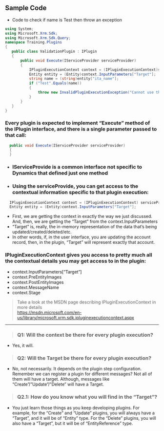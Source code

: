 ## Sample Code 
 * Code to check if name is Test then throw an exception
 ```cs
 using System;
using Microsoft.Xrm.Sdk;
using Microsoft.Xrm.Sdk.Query;
namespace Training.Plugins
{
    public class ValidationPlugin : IPlugin
    {
        public void Execute(IServiceProvider serviceProvider)
        {
            IPluginExecutionContext context = (IPluginExecutionContext)serviceProvider.GetService(typeof(IPluginExecutionContext));
            Entity entity = (Entity)context.InputParameters["Target"];
            string name = (string)entity["ita_name"];
            if ("Test".Equals(name))
            {
                throw new InvalidPluginExecutionException("Cannot use this name");
            }
        }
    }
}
```

### Every plugin is expected to implement “Execute” method of the IPlugin interface, and there is a single parameter passed to that call: 
```cs
  public void Execute(IServiceProvider serviceProvider)
  {
  }
```        
* ### IServiceProvide is a common interface not specific to Dynamics that defined just one method

* ### Using the serviceProvide, you can get access to the contextual information specific to that plugin execution:
```cs
  IPluginExecutionContext context = (IPluginExecutionContext) serviceProvider.GetService(typeof(IPluginExecutionContext));
  Entity entity = (Entity)context.InputParameters["Target"];
```
* First, we are getting the context in exactly the way we just discussed. And, then, we are getting the “Target” from the context.InputParameters
* “Target” is, really, the in-memory representation of the data that’s being updated/created/deleted/etc. 
* In other words, if, in the user interface, you are updating the account record, then, in the plugin, “Target” will represent exactly that account. 
### IPluginExecutionContext gives you access to pretty much all the contextual details you may get access to in the plugin:
- context.InputParameters[“Target”]
- context.PreEntityImages
- context.PostEntityImages
- context.MessageName
- context.Stage
 
>Take a look at the MSDN page describing IPluginExecutionContext in more details  
https://msdn.microsoft.com/en-us/library/microsoft.xrm.sdk.ipluginexecutioncontext.aspx
 ***
> ### Q1: Will the context be there for every plugin execution?
* Yes, it will.
> ### Q2: Will the Target be there for every plugin execution?
* No, not necessarily. It depends on the plugin step configuration. Remember we can register a plugin for different messages? Not all of them will have a target. Although, messages like “Create”/”Update”/”Delete” will have a Target. 
> ### Q2.1: How do you know what you will find in the “Target”? 
* You just learn those things as you keep developing plugins. For example, for the “Create” and “Update” plugins, you will always have a “Target”, and it will be of “Entity” type. For the “Delete” plugins, you will also have a “Target”, but it will be of “EntityReference” type.
 
